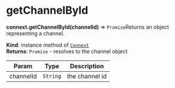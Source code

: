 # getChannelById

**connext.getChannelById\(**channelId**\)** ⇒ `Promise`Returns an object representing a channel.

**Kind**: instance method of [`Connext`](./#Connext)  
**Returns**: `Promise` - resolves to the channel object

| Param | Type | Description |
| --- | --- | --- |
| channelId | `String` | the channel id |

